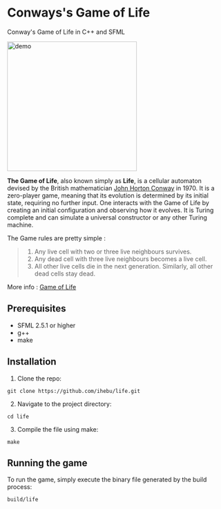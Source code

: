 # Conways's Game of Life

Conway's Game of Life in C++ and SFML

<img src="https://upload.wikimedia.org/wikipedia/commons/e/e5/Gospers_glider_gun.gif" alt="demo" width="300" height="300"/>  


**The Game of Life**, also known simply as **Life**, is a cellular automaton devised by the British mathematician [John Horton Conway](https://en.wikipedia.org/wiki/John_Horton_Conway) in 1970. It is a zero-player game, meaning that its evolution is determined by its initial state, requiring no further input. One interacts with the Game of Life by creating an initial configuration and observing how it evolves. It is Turing complete and can simulate a universal constructor or any other Turing machine.

The Game rules are pretty simple : 

> 1. Any live cell with two or three live neighbours survives.
> 2. Any dead cell with three live neighbours becomes a live cell.
> 3. All other live cells die in the next generation. Similarly, all other dead cells stay dead.


More info : [Game of Life](https://en.wikipedia.org/wiki/Conway's_Game_of_Life)


## Prerequisites

- SFML 2.5.1 or higher
- g++
- make


## Installation

1. Clone the repo:

```
git clone https://github.com/ihebu/life.git
```

2. Navigate to the project directory:

```
cd life
```

3. Compile the file using make: 

```
make
```


## Running the game

To run the game, simply execute the binary file generated by the build process:

```
build/life
```